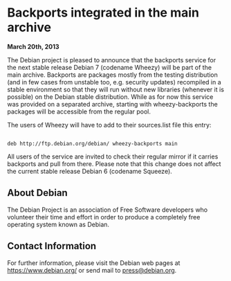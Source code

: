 
Backports integrated in the main archive
========================================


**March 20th, 2013**



The Debian project is pleased to announce that the backports
service for the next stable release Debian 7
(codename Wheezy) will be part of the main archive.
Backports are packages mostly from the testing
distribution (and in few cases from unstable too, e.g.
security updates) recompiled in a stable environment
so that they will run without new libraries (whenever
it is possible) on the Debian stable distribution.
While as for now this service was provided on a separated
archive, starting with wheezy-backports the packages
will be accessible from the regular pool.
  

The users of Wheezy will have to add to their
sources.list file this entry:



```

deb http://ftp.debian.org/debian/ wheezy-backports main

```

All users of the service are invited to check their regular
mirror if it carries backports and pull from there.
Please note that this change does not affect the current
stable release Debian 6 (codename Squeeze).



About Debian
------------


The Debian Project is an association of Free Software developers who
volunteer their time and effort in order to produce a completely free
operating system known as Debian.


Contact Information
-------------------


For further information, please visit the Debian web pages at
<https://www.debian.org/> or send mail to
<press@debian.org>.



